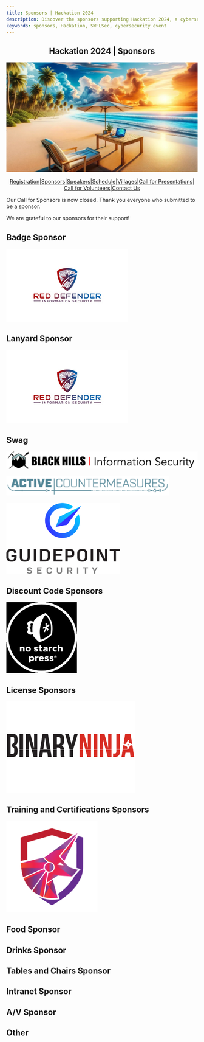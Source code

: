 ```yaml
---
title: Sponsors | Hackation 2024
description: Discover the sponsors supporting Hackation 2024, a cybersecurity event by SWFLSec.
keywords: sponsors, Hackation, SWFLSec, cybersecurity event
---
```


<h2 style="text-align: center;">Hackation 2024 | Sponsors</h2>

![Hackation Banner](images/hackation-banner.jpg)

<div style="display: flex; justify-content: center; flex-wrap: wrap;">
  <a href="registration">Registration</a> |
  <a href="sponsors">Sponsors</a> |
  <a href="speakers">Speakers</a> |
  <a href="schedule">Schedule</a> |
  <a href="villages">Villages</a> |
  <a href="call-for-presentations">Call for Presentations</a> |
  <a href="call-for-volunteers">Call for Volunteers</a> |
  <a href="https://forms.gle/BJsMjZXm45aiE7qm8">Contact Us</a>
</div>

Our Call for Sponsors is now closed. Thank you everyone who submitted to be a sponsor. 

We are grateful to our sponsors for their support!

## Badge Sponsor
![Red Defender Information Security](./images/Red_Defender-w.jpg)
## Lanyard Sponsor
![Red Defender Information Security](./images/Red_Defender-w.jpg)
## Swag
<a href="https://www.blackhillsinfosec.com/">
<img src="./images/BHIS-logo-web.png" alt="Black Hills Information Security" width="640">
</a><br><br>
<a href="https://www.activecountermeasures.com/">
<img src="./images/active_countermeasures_logo_360.png" alt="Active Countermeasures" height="50">
</a><br><br>
<a href="https://www.guidepointsecurity.com/">
<img src="./images/GPS_Vertical_Black_Text_RGB.png" alt="Guidepoint Security" height="186">
</a><br>

## Discount Code Sponsors

<a href="https://nostarch.com">
<img src="./images/NSPLogo.jpg" alt="No Starch Press" height="186">
</a><br>

## License Sponsors

<a href="https://binary.ninja/">
<img src="./images/text-for-light-background.png" alt="Binary Ninja" height="240">
</a><br>

## Training and Certifications Sponsors

<a href="https://academy.tcm-sec.com/">
<img src="./images/tcm-logo.png" alt="TCM Security Academy" height=240">
</a><br>

## Food Sponsor

## Drinks Sponsor

## Tables and Chairs Sponsor

## Intranet Sponsor

## A/V Sponsor

## Other
